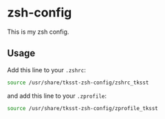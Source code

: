 # zsh-config

This is my zsh config.

## Usage

Add this line to your `.zshrc`:

```sh
source /usr/share/tksst-zsh-config/zshrc_tksst
```

and add this line to your `.zprofile`:

```sh
source /usr/share/tksst-zsh-config/zprofile_tksst
```

